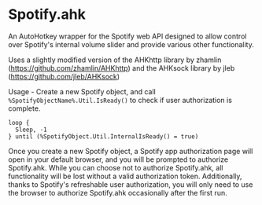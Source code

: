 # Spotify.ahk
An AutoHotkey wrapper for the Spotify web API designed to allow control over Spotify's internal volume slider and provide various other functionality.

Uses a slightly modified version of the AHKhttp library by zhamlin (https://github.com/zhamlin/AHKhttp) and the AHKsock library by jleb (https://github.com/jleb/AHKsock)


Usage - 
Create a new Spotify object, and call `%SpotifyObjectName%.Util.IsReady()` to check if user authorization is complete.
```
loop {
  Sleep, -1
} until (%SpotifyObject.Util.InternalIsReady() = true)
```
Once you create a new Spotify object, a Spotify app authorization page will open in your default browser, and you will be prompted to authorize Spotify.ahk. 
While you can choose not to authorize Spotify.ahk, all functionality will be lost without a valid authorization token. Additionally, thanks to Spotify's refreshable user authorization, you will only need to use the browser to authorize Spotify.ahk occasionally after the first run.
